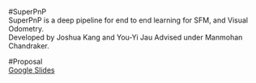 #SuperPnP  
SuperPnP is a deep pipeline for end to end learning for SFM, and Visual Odometry.  
Developed by Joshua Kang and You-Yi Jau
Advised under Manmohan Chandraker. 


#Proposal  
[Google Slides](https://docs.google.com/presentation/d/1brf3iFONtdu1KqmHxVsGKzNr6s91WSIuEdFgtHnTdQY/edit?usp=sharing)

